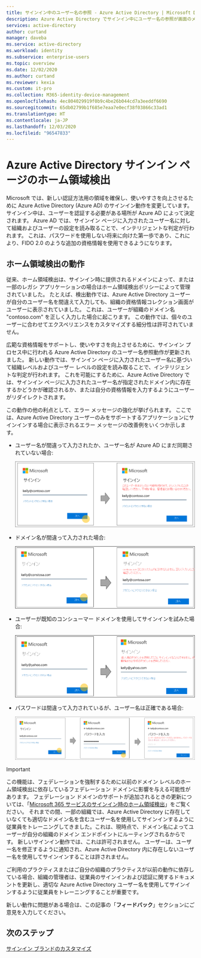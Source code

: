 ```yaml
---
title: サインイン中のユーザー名の参照 - Azure Active Directory | Microsoft Docs
description: Azure Active Directory でサインイン中にユーザー名の参照が画面のメッセージに反映されるしくみ
services: active-directory
author: curtand
manager: daveba
ms.service: active-directory
ms.workload: identity
ms.subservice: enterprise-users
ms.topic: overview
ms.date: 12/02/2020
ms.author: curtand
ms.reviewer: kexia
ms.custom: it-pro
ms.collection: M365-identity-device-management
ms.openlocfilehash: 4ec804029919f0b9c4be26b044cd7a3eeddf6690
ms.sourcegitcommit: 65db02799b1f685e7eaa7e0ecf38f03866c33ad1
ms.translationtype: HT
ms.contentlocale: ja-JP
ms.lasthandoff: 12/03/2020
ms.locfileid: "96547833"
---
```

# <a name="home-realm-discovery-for-azure-active-directory-sign-in-pages"></a>Azure Active Directory サインイン ページのホーム領域検出

Microsoft では、新しい認証方法用の領域を確保し、使いやすさを向上させるために Azure Active Directory (Azure AD) のサインイン動作を変更しています。 サインイン中は、ユーザーを認証する必要がある場所が Azure AD によって決定されます。 Azure AD では、サインイン ページに入力されたユーザー名に対して組織およびユーザーの設定を読み取ることで、インテリジェントな判定が行われます。 これは、パスワードを使用しない将来に向けた第一歩であり、これにより、FIDO 2.0 のような追加の資格情報を使用できるようになります。

## <a name="home-realm-discovery-behavior"></a>ホーム領域検出の動作

従来、ホーム領域検出は、サインイン時に提供されるドメインによって、または一部のレガシ アプリケーションの場合はホーム領域検出ポリシーによって管理されていました。 たとえば、検出動作では、Azure Active Directory ユーザーが自分のユーザー名を間違えて入力しても、組織の資格情報コレクション画面がユーザーに表示されていました。 これは、ユーザーが組織のドメイン名 "contoso.com" を正しく入力した場合に起こります。 この動作では、個々のユーザーに合わせてエクスペリエンスをカスタマイズする細分性は許可されていません。

広範な資格情報をサポートし、使いやすさを向上させるために、サインイン プロセス中に行われる Azure Active Directory のユーザー名参照動作が更新されました。 新しい動作では、サインイン ページに入力されたユーザー名に基づいて組織レベルおよびユーザー レベルの設定を読み取ることで、インテリジェントな判定が行われます。 これを可能にするために、Azure Active Directory では、サインイン ページに入力されたユーザー名が指定されたドメイン内に存在するかどうかが確認されるか、または自分の資格情報を入力するようにユーザーがリダイレクトされます。

この動作の他の利点として、エラー メッセージの強化が挙げられます。 ここでは、Azure Active Directory ユーザーのみをサポートするアプリケーションにサインインする場合に表示されるエラー メッセージの改善例をいくつか示します。

- ユーザー名が間違って入力されたか、ユーザー名が Azure AD にまだ同期されていない場合: 
  
    ![ユーザー名が間違って入力されたか、ユーザー名が見つかりません](./media/signin-realm-discovery/typo-username.png)
  
- ドメイン名が間違って入力された場合: 
  
    ![ドメイン名が間違って入力されたか、ドメイン名が見つかりません](./media/signin-realm-discovery/typo-domain.png)
  
- ユーザーが既知のコンシューマー ドメインを使用してサインインを試みた場合: 
  
    ![既知のコンシューマー ドメインでサインインしています](./media/signin-realm-discovery/consumer-domain.png)
  
- パスワードは間違って入力されているが、ユーザー名は正確である場合:   
  
    ![パスワードは間違って入力されているが、ユーザー名は正確です](./media/signin-realm-discovery/incorrect-password.png)
  
> [!IMPORTANT]
> この機能は、フェデレーションを強制するために以前のドメイン レベルのホーム領域検出に依存しているフェデレーション ドメインに影響を与える可能性があります。 フェデレーション ドメインのサポートが追加されるときの更新については、「[Microsoft 365 サービスのサインイン時のホーム領域検出](https://azure.microsoft.com/updates/signin-hrd/)」をご覧ください。 それまでの間、一部の組織では、Azure Active Directory に存在していなくても適切なドメイン名を含むユーザー名を使用してサインインするように従業員をトレーニングしてきました。これは、現時点で、ドメイン名によってユーザーが自分の組織のドメイン エンドポイントにルーティングされるからです。 新しいサインイン動作では、これは許可されません。 ユーザーは、ユーザー名を修正するように通知され、Azure Active Directory 内に存在しないユーザー名を使用してサインインすることは許されません。
>
> ご利用のプラクティスまたはご自分の組織のプラクティスが以前の動作に依存している場合、組織の管理者は、従業員のサインインおよび認証に関するドキュメントを更新し、適切な Azure Active Directory ユーザー名を使用してサインインするように従業員をトレーニングすることが重要です。
  
新しい動作に問題がある場合は、この記事の「**フィードバック**」セクションにご意見を入力してください。  

## <a name="next-steps"></a>次のステップ

[サインイン ブランドのカスタマイズ](../fundamentals/add-custom-domain.md)
